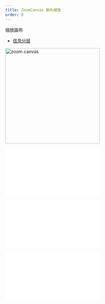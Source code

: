 ```yaml
---
title: ZoomCanvas 画布缩放
order: 0
---
```


缩放画布

- [信息分层](/examples/feature/features/#lodLevels)

<img alt="zoom canvas" src="https://mdn.alipayobjects.com/huamei_qa8qxu/afts/img/A*eawjRowBjpAAAAAAAAAAAAAADmJ7AQ/original" height='300'/>

<embed src="../../common/BehaviorEnableOptimize.zh.md"></embed>

<embed src="../../common/BaseZoomCanvasOptions.zh.md"></embed>

<embed src="../../common/BehaviorSpeedUpKey.zh.md"></embed>
